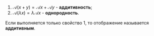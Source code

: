 1. $\mathcal A(x+y)=\mathcal Ax + \mathcal Ay$ - **аддитивность**;
2. $\mathcal A(\lambda x)=\lambda\mathcal Ax$ - **однородность**.

Если выполняется только свойство 1, то отображение называется **аддитивным**.
